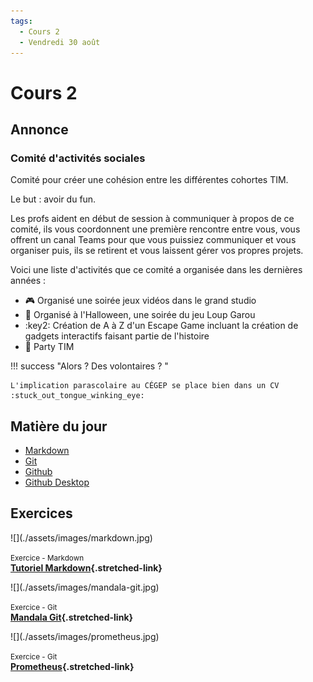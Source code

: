 ```yaml
---
tags:
  - Cours 2
  - Vendredi 30 août
---
```


# Cours 2

## Annonce

### Comité d'activités sociales

Comité pour créer une cohésion entre les différentes cohortes TIM.

Le but : avoir du fun.

Les profs aident en début de session à communiquer à propos de ce comité, ils vous coordonnent une première rencontre entre vous, vous offrent un canal Teams pour que vous puissiez communiquer et vous organiser puis, ils se retirent et vous laissent gérer vos propres projets.

Voici une liste d'activités que ce comité a organisée dans les dernières années :

* :video_game: Organisé une soirée jeux vidéos dans le grand studio
* :wolf: Organisé à l'Halloween, une soirée du jeu Loup Garou
* :key2: Création de A à Z d'un Escape Game incluant la création de gadgets interactifs faisant partie de l'histoire
* :partying_face: Party TIM

!!! success "Alors ? Des volontaires ? "

    L'implication parascolaire au CÉGEP se place bien dans un CV :stuck_out_tongue_winking_eye:

## Matière du jour

* [Markdown](./markdown/markdown.md)
* [Git](./git/git.md)
* [Github](./git/github.md)
* [Github Desktop](./git/github-desktop.md)

## Exercices

<div class="grid grid-1-2" markdown>
  ![](./assets/images/markdown.jpg)

  <small>Exercice - Markdown</small><br>
  **[Tutoriel Markdown](https://www.markdowntutorial.com/){.stretched-link}**
</div>

<div class="grid grid-1-2" markdown>
  ![](./assets/images/mandala-git.jpg)

  <small>Exercice - Git</small><br>
  **[Mandala Git](./git/exercices/git-mandala.md){.stretched-link}**
</div>

<div class="grid grid-1-2" markdown>
  ![](./assets/images/prometheus.jpg)

  <small>Exercice - Git</small><br>
  **[Prometheus](./git/exercices/ghd-prometheus.md){.stretched-link}**
</div>
